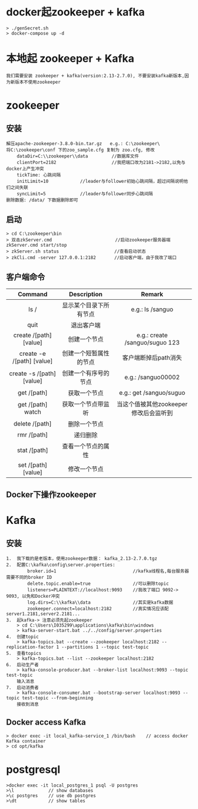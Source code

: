 #   docker起zookeeper + kafka

    > ./genSecret.sh     
    > docker-compose up -d

#   本地起 zookeeper + Kafka 

    我们需要安装 zookeeper + kafka(version:2.13-2.7.0), 不要安装kafka新版本,因为新版本不使用zookeeper

#   zookeeper

##  安装
    解压apache-zookeeper-3.8.0-bin.tar.gz   e.g.: C:\zookeeper\
    将C:\zookeeper\conf 下的zoo_sample.cfg 复制为 zoo.cfg, 修改
        dataDir=C:\\zookeeper\\data         //数据库文件
        clientPort=2182                     //我把端口改为2181->2182,以免与docker上产生冲突
        tickTime: 心跳间隔
        initLimit=10            //leader与follower初始心跳间隔，超过间隔说明他们之间失联
        syncLimit=5             //leader与follower同步心跳间隔
    删除数据: /data/ 下数据删除即可

##  启动
    > cd C:\zookeeper\bin
    > 双击zkServer.cmd                        //启动zookeeper服务器端    zkServer.cmd start/stop
    > zkServer.sh status                     //查看启动状态
    > zkCli.cmd -server 127.0.0.1:2182       //启动客户端，由于我改了端口

##  客户端命令

|          Command          | Description |             Remark             |
|:-------------------------:|:-----------:|:------------------------------:|
|           ls /            | 显示某个目录下所有节点 |        e.g.: ls /sanguo        |
|           quit            |    退出客户端    |                                |
|  create /[path] [value]   |   创建一个节点    | e.g.: create /sanguo/suguo 123 |
| create -e /[path] [value] | 创建一个短暂属性的节点 |          客户端断掉后path消失          |
| create -s /[path] [value] | 创建一个有序号的节点  |       e.g.: /sanguo00002       |
|        get /[path]        |   获取一个节点    |    e.g.: get /sanguo/suguo     |
|     get /[path] watch     |  获取一个节点带监听  |    当这个值被其他zookeeper修改后会监听到 |
|      delete /[path]       |   删除一个节点    |                                |
|       rmr /[path]         |    递归删除     |                                |
|       stat /[path]        |  查看一个节点的属性  |                                |
|    set /[path] [value]    |   修改一个节点    |                                |

##  Docker下操作zookeeper

#   Kafka

##  安装
    1.  我下载的是老版本，使用zookeeper数据： kafka_2.13-2.7.0.tgz 
    2.  配置C:\kafka\config\server.properties:
            broker.id=1                             //kafka线程名,每台服务器需要不同的broker ID
            delete.topic.enable=true                //可以删除topic
            listeners=PLAINTEXT://localhost:9093    //我改了端口 9092-> 9093, 以免和Docker冲突
            log.dirs=C:\\kafka\\data                //其实是kafka数据
            zookeeper.connect=localhost:2182        //真实情况应该配 server1.2181,server2.2181...
    3.  起kafka-> 注意必须先起zookeeper
        > cd C:\Users\I035299\applications\kafka\bin\windows
        > kafka-server-start.bat ../../config/server.properties
    4.  创建topic
        > kafka-topics.bat --create --zookeeper localhost:2182 --replication-factor 1 --partitions 1 --topic test-topic
    5.  查看topics
        > kafka-topics.bat --list --zookeeper localhost:2182
    6.  启动生产者
        > kafka-console-producer.bat --broker-list localhost:9093 --topic test-topic
        输入消息
    7.  启动消费者
        > kafka-console-consumer.bat --bootstrap-server localhost:9093 --topic test-topic --from-beginning
        接收到消息

##  Docker access Kafka

    > docker exec -it local_kafka-service_1 /bin/bash    // access docker Kafka container
    > cd opt/kafka

#   postgresql

    >docker exec -it local_postgres_1 psql -U postgres
    >\l             // show databases
    >\c postgres    // use db postgres
    >\dt            // show tables
